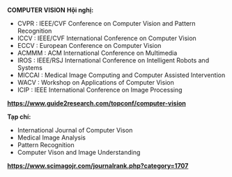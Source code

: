 **COMPUTER VISION**
**Hội nghị:**
* CVPR : IEEE/CVF Conference on Computer Vision and Pattern Recognition
* ICCV : IEEE/CVF International Conference on Computer Vision
* ECCV : European Conference on Computer Vision
* ACMMM : ACM International Conference on Multimedia 
* IROS : IEEE/RSJ International Conference on Intelligent Robots and Systems 
* MICCAI : Medical Image Computing and Computer Assisted Intervention 
* WACV : Workshop on Applications of Computer Vision
* ICIP : IEEE International Conference on Image Processing

**https://www.guide2research.com/topconf/computer-vision**

**Tạp chí:**
* International Journal of Computer Vison
* Medical Image Analysis
* Pattern Recognition
* Computer Vison and Image Understanding 

**https://www.scimagojr.com/journalrank.php?category=1707**
